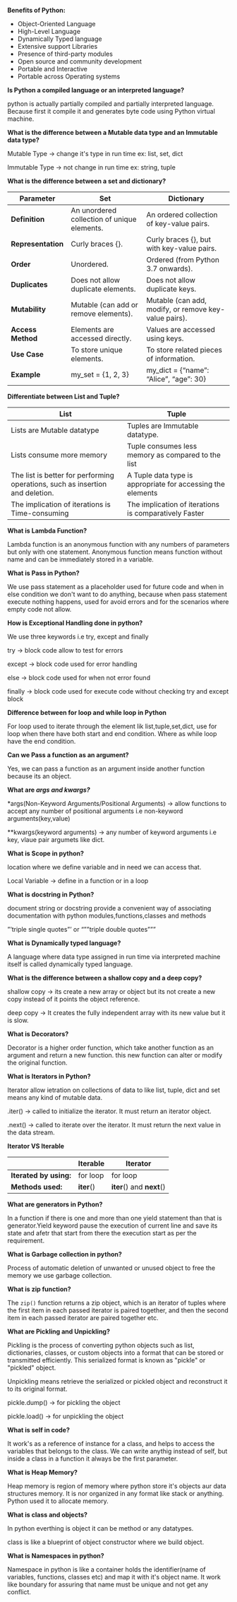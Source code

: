 **Benefits of Python:**

* Object-Oriented Language
* High-Level Language
* Dynamically Typed language
* Extensive support Libraries
* Presence of third-party modules
* Open source and community development
* Portable and Interactive
* Portable across Operating systems

**Is Python a compiled language or an interpreted language?**

python is actually partially compiled and partially interpreted language. Because first it compile it and generates byte code using Python virtual machine.

**What is the difference between a Mutable data type and an Immutable data type?**

Mutable Type -> change it's type in run time ex: list, set, dict

Immutable Type -> not change in run time ex: string, tuple

**What is the difference between a set and dictionary?**

| **Parameter**      | **Set**                               | **Dictionary**                                  |
| ------------------------ | ------------------------------------------- | ----------------------------------------------------- |
| **Definition**     | An unordered collection of unique elements. | An ordered collection of key-value pairs.             |
| **Representation** | Curly braces {}.                            | Curly braces {}, but with key-value pairs.            |
| **Order**          | Unordered.                                  | Ordered (from Python 3.7 onwards).                    |
| **Duplicates**     | Does not allow duplicate elements.          | Does not allow duplicate keys.                        |
| **Mutability**     | Mutable (can add or remove elements).       | Mutable (can add, modify, or remove key-value pairs). |
| **Access Method**  | Elements are accessed directly.             | Values are accessed using keys.                       |
| **Use Case**       | To store unique elements.                   | To store related pieces of information.               |
| **Example**        | my_set = {1, 2, 3}                          | my_dict = {“name”: “Alice”, “age”: 30}<br />    |

****Differentiate between List and Tuple?****


| ****List****                                                      | ****Tuple****                                   |
| ----------------------------------------------------------------------------- | ----------------------------------------------------------- |
| Lists are Mutable datatype                                                    | Tuples are Immutable datatype.                              |
| Lists consume more memory                                                     | Tuple consumes less memory as compared to the list          |
| The list is better for performing operations, such as insertion and deletion. | A Tuple data type is appropriate for accessing the elements |
| The implication of iterations is Time-consuming                               | The implication of iterations is comparatively Faster       |


**What is Lambda Function?**

Lambda function is an anonymous function with any numbers of parameters but only with one statement. Anonymous function means function without name and can be immediately stored in a variable.

**What is Pass in Python?**

We use pass statement as a placeholder used for future code and when in else condition we don't want to do anything, because when pass statement execute nothing happens, used for avoid errors and for the scenarios where empty code not allow.

**How is Exceptional Handling done in python?**

We use three keywords i.e try, except and finally

try -> block code allow to test for errors

except -> block code used for error handling

else -> block code used for when not error found

finally -> block code used for execute code without checking try and except block

****Difference between for loop and while loop in Python****

For loop used to iterate through the element lik list,tuple,set,dict, use for loop when there have both start and end condition. Where as while loop have the end condition.

**Can we Pass a function as an argument?**

Yes, we can pass a function as an argument inside another function because its an object.

**What are *args and *kwargs?**** 

*args(Non-Keyword Arguments/Positional Arguments) -> allow functions to accept any number of positional arguments i.e non-keyword arguments(key,value)

**kwargs(keyword arguments) -> any number of keyword arguments i.e key, vlaue pair argumets like dict.

**What is Scope in python?**

location where we define variable and in need we can access that.

Local Variable -> define in a function or in a loop

**What is docstring in Python?**

document string or docstring provide a convenient way of associating documentation with python modules,functions,classes and methods

”’triple single quotes”’ or “””triple double quotes”””

**What is Dynamically typed language?**

A language where data type assigned in run time via interpreted machine itself is called dynamically typed language.

**What is the difference between a shallow copy and a deep copy?**

shallow copy -> its create a new array or object but its not create a new copy instead of it points the object reference.

deep copy -> It creates the fully independent array with its new value but it is slow.

**What is Decorators?**

Decorator is a higher order function, which take another function as an argument and return a new function. this new function can alter or modify the original function.

**What is Iterators in Python?**

Iterator allow ietration on collections of data to like list, tuple, dict and set  means any kind of mutable data.

.iter() -> called to initialize the iterator. It must return an iterator object.

.next() -> called to iterate over the iterator. It must return the next value in the data stream.

**Iterator VS Iterable**

|                              | **Iterable** | **Iterator**                    |
| ---------------------------- | ------------------ | ------------------------------------- |
| **Iterated by using:** | for loop           | for loop                              |
| **Methods used:**      | __iter__()   | __iter__() and __next__() |

**What are generators in Python?**

In a function if there is one and more than one yield statement than that is generator.Yield keyword pause the execution of current line and save its state and afetr that start from there the execution start as per the requirement.

**What is Garbage collection in python?**

Process of automatic deletion of unwanted or unused object to free the memory we use garbage collection.

**What is zip function?**

The `zip()` function returns a zip object, which is an iterator of tuples where the first item in each passed iterator is paired together, and then the second item in each passed iterator are paired together etc.

**What are Pickling and Unpickling?**

Pickling is the process of converting python objects such as list, dictionaries, classes, or custom objects into a format that can be stored or transmitted efficiently. This serialized format is known as "pickle" or "pickled" object.

Unpickling means retrieve the serialized or pickled object and reconstruct it to its original format.

pickle.dump() -> for pickling the object

pickle.load() -> for unpickling the object

**What is self in code?**

It work's as a reference of instance for a class, and helps to access the variables that belongs to the class. We can write anythig instead of self, but inside a class in a function it always be the first parameter.

**What is Heap Memory?**

Heap memory is region of memory where python store it's objects aur data structures memory. It is nor organized in any format like stack or anything. Python used it to allocate memory.

**What is class and objects?**

In python everthing is object it can be method or any datatypes.

class is like a blueprint of object constructor where we build object.

**What is Namespaces in python?**

Namespace in python is like a container holds the identifier(name of variables, functions, classes etc) and map it with it's object name. It work like boundary for assuring that name must be unique and not get any conflict.
